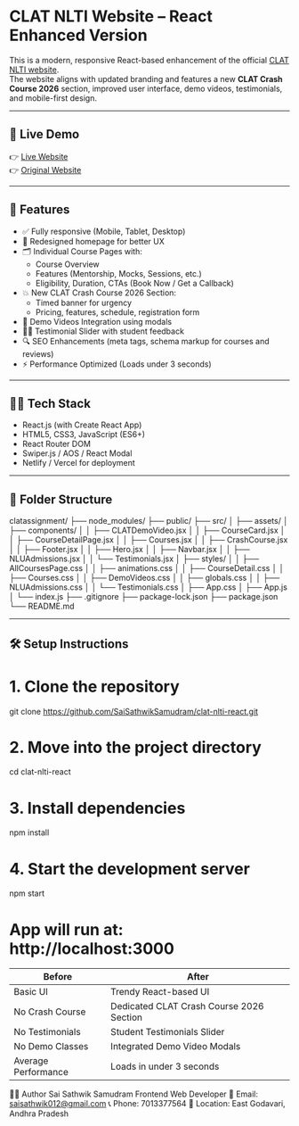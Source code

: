 # CLAT NLTI Website – React Enhanced Version

This is a modern, responsive React-based enhancement of the official [CLAT NLTI website](https://www.clatnlti.com/).  
The website aligns with updated branding and features a new **CLAT Crash Course 2026** section, improved user interface, demo videos, testimonials, and mobile-first design.

---

## 🔗 Live Demo

👉 [Live Website](https://your-live-site-link.com)  
👉 [Original Website](https://www.clatnlti.com/)

---

## 🚀 Features

- ✅ Fully responsive (Mobile, Tablet, Desktop)
- 🎯 Redesigned homepage for better UX
- 🗂️ Individual Course Pages with:
  - Course Overview
  - Features (Mentorship, Mocks, Sessions, etc.)
  - Eligibility, Duration, CTAs (Book Now / Get a Callback)
- 💥 New CLAT Crash Course 2026 Section:
  - Timed banner for urgency
  - Pricing, features, schedule, registration form
- 🎥 Demo Videos Integration using modals
- 👨‍🎓 Testimonial Slider with student feedback
- 🔍 SEO Enhancements (meta tags, schema markup for courses and reviews)
- ⚡ Performance Optimized (Loads under 3 seconds)

---

## 🧑‍💻 Tech Stack

- React.js (with Create React App)
- HTML5, CSS3, JavaScript (ES6+)
- React Router DOM
- Swiper.js / AOS / React Modal
- Netlify / Vercel for deployment

---

## 📁 Folder Structure


clatassignment/
├── node_modules/
├── public/
├── src/
│   ├── assets/
│   ├── components/
│   │   ├── CLATDemoVideo.jsx
│   │   ├── CourseCard.jsx
│   │   ├── CourseDetailPage.jsx
│   │   ├── Courses.jsx
│   │   ├── CrashCourse.jsx
│   │   ├── Footer.jsx
│   │   ├── Hero.jsx
│   │   ├── Navbar.jsx
│   │   ├── NLUAdmissions.jsx
│   │   └── Testimonials.jsx
│   ├── styles/
│   │   ├── AllCoursesPage.css
│   │   ├── animations.css
│   │   ├── CourseDetail.css
│   │   ├── Courses.css
│   │   ├── DemoVideos.css
│   │   ├── globals.css
│   │   ├── NLUAdmissions.css
│   │   └── Testimonials.css
│   ├── App.css
│   ├── App.js
│   └── index.js
├── .gitignore
├── package-lock.json
├── package.json
└── README.md



---

## 🛠️ Setup Instructions

# 1. Clone the repository
git clone https://github.com/SaiSathwikSamudram/clat-nlti-react.git

# 2. Move into the project directory
cd clat-nlti-react

# 3. Install dependencies
npm install

# 4. Start the development server
npm start

# App will run at: http://localhost:3000


| Before              | After                                    |
| ------------------- | ---------------------------------------- |
| Basic UI            | Trendy React-based UI                    |
| No Crash Course     | Dedicated CLAT Crash Course 2026 Section |
| No Testimonials     | Student Testimonials Slider              |
| No Demo Classes     | Integrated Demo Video Modals             |
| Average Performance | Loads in under 3 seconds                 |


🙋‍♂️ Author
Sai Sathwik Samudram
Frontend Web Developer
📧 Email: saisathwik012@gmail.com
📞 Phone: 7013377564
📍 Location: East Godavari, Andhra Pradesh

